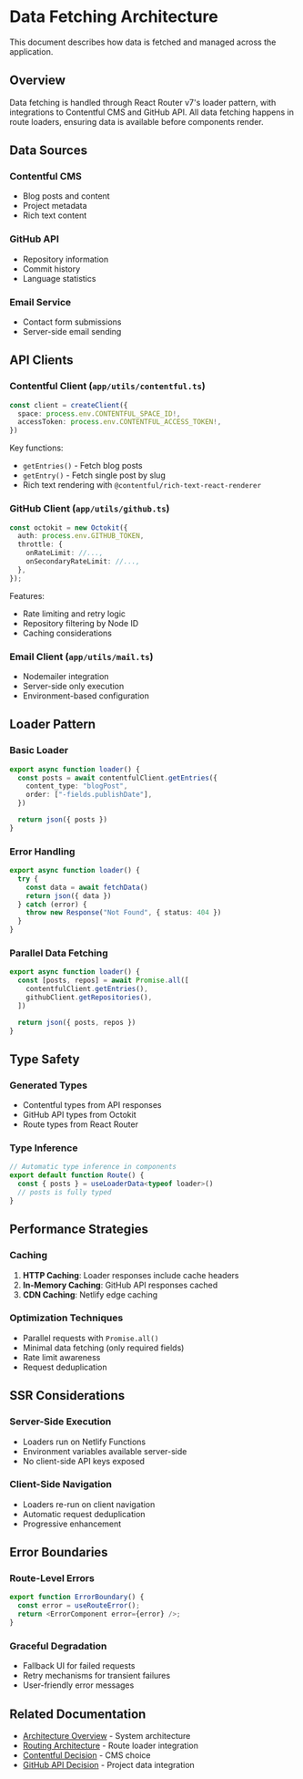 # Data Fetching Architecture

This document describes how data is fetched and managed across the application.

## Overview

Data fetching is handled through React Router v7's loader pattern, with
integrations to Contentful CMS and GitHub API. All data fetching happens in
route loaders, ensuring data is available before components render.

## Data Sources

### Contentful CMS

- Blog posts and content
- Project metadata
- Rich text content

### GitHub API

- Repository information
- Commit history
- Language statistics

### Email Service

- Contact form submissions
- Server-side email sending

## API Clients

### Contentful Client (`app/utils/contentful.ts`)

```typescript
const client = createClient({
  space: process.env.CONTENTFUL_SPACE_ID!,
  accessToken: process.env.CONTENTFUL_ACCESS_TOKEN!,
})
```

Key functions:

- `getEntries()` - Fetch blog posts
- `getEntry()` - Fetch single post by slug
- Rich text rendering with `@contentful/rich-text-react-renderer`

### GitHub Client (`app/utils/github.ts`)

```typescript
const octokit = new Octokit({
  auth: process.env.GITHUB_TOKEN,
  throttle: {
    onRateLimit: //...,
    onSecondaryRateLimit: //...,
  },
});
```

Features:

- Rate limiting and retry logic
- Repository filtering by Node ID
- Caching considerations

### Email Client (`app/utils/mail.ts`)

- Nodemailer integration
- Server-side only execution
- Environment-based configuration

## Loader Pattern

### Basic Loader

```typescript
export async function loader() {
  const posts = await contentfulClient.getEntries({
    content_type: "blogPost",
    order: ["-fields.publishDate"],
  })

  return json({ posts })
}
```

### Error Handling

```typescript
export async function loader() {
  try {
    const data = await fetchData()
    return json({ data })
  } catch (error) {
    throw new Response("Not Found", { status: 404 })
  }
}
```

### Parallel Data Fetching

```typescript
export async function loader() {
  const [posts, repos] = await Promise.all([
    contentfulClient.getEntries(),
    githubClient.getRepositories(),
  ])

  return json({ posts, repos })
}
```

## Type Safety

### Generated Types

- Contentful types from API responses
- GitHub API types from Octokit
- Route types from React Router

### Type Inference

```typescript
// Automatic type inference in components
export default function Route() {
  const { posts } = useLoaderData<typeof loader>()
  // posts is fully typed
}
```

## Performance Strategies

### Caching

1. **HTTP Caching**: Loader responses include cache headers
2. **In-Memory Caching**: GitHub API responses cached
3. **CDN Caching**: Netlify edge caching

### Optimization Techniques

- Parallel requests with `Promise.all()`
- Minimal data fetching (only required fields)
- Rate limit awareness
- Request deduplication

## SSR Considerations

### Server-Side Execution

- Loaders run on Netlify Functions
- Environment variables available server-side
- No client-side API keys exposed

### Client-Side Navigation

- Loaders re-run on client navigation
- Automatic request deduplication
- Progressive enhancement

## Error Boundaries

### Route-Level Errors

```typescript
export function ErrorBoundary() {
  const error = useRouteError();
  return <ErrorComponent error={error} />;
}
```

### Graceful Degradation

- Fallback UI for failed requests
- Retry mechanisms for transient failures
- User-friendly error messages

## Related Documentation

- [Architecture Overview](./overview.md) - System architecture
- [Routing Architecture](./routing.md) - Route loader integration
- [Contentful Decision](../decisions/contentful.md) - CMS choice
- [GitHub API Decision](../decisions/github-api.md) - Project data integration
